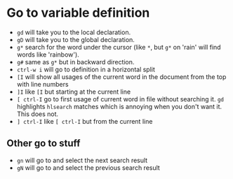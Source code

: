 # Go to variable definition

* `gd` will take you to the local declaration.
* `gD` will take you to the global declaration.
* `g*` search for the word under the cursor (like `*`, but `g*` on 'rain' will find words like 'rainbow').
* `g#` same as `g*` but in backward direction.
* `ctrl-w i` will go to definition in a horizontal split
* `[I` will show all usages of the current word in the document from the top with line numbers
* `]I` like `[I` but starting at the current line
* `[ ctrl-I` go to first usage of current word in file without searching it. `gd` highlights `hlsearch` matches which is annoying when you don't want it. This does not.
* `] ctrl-I` like `[ ctrl-I` but from the current line

## Other go to stuff

* `gn` will go to and select the next search result
* `gN` will go to and select the previous search result
